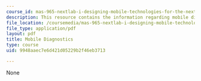```yaml
---
course_id: mas-965-nextlab-i-designing-mobile-technologies-for-the-next-billion-users-fall-2008
description: This resource contains the information regarding mobile diagnostics.
file_location: /coursemedia/mas-965-nextlab-i-designing-mobile-technologies-for-the-next-billion-users-fall-2008/9948aaec7e6d421d05229b2f46eb3713_MITMAS_965F08_moca_m4.pdf
file_type: application/pdf
layout: pdf
title: Mobile Diagnostics
type: course
uid: 9948aaec7e6d421d05229b2f46eb3713

---
```

None